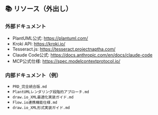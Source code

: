 ## 📚 リソース（外出し）

### 外部ドキュメント
- PlantUML公式: https://plantuml.com/
- Kroki API: https://kroki.io/
- Tesseract.js: https://tesseract.projectnaptha.com/
- Claude Code公式: https://docs.anthropic.com/en/docs/claude-code
- MCP公式仕様: https://spec.modelcontextprotocol.io/

### 内部ドキュメント（例）
- `PRD_完全統合版.md`
- `PlantUMLレンダリング段階的アプローチ.md`
- `draw.io_XML最適化実装ガイド.md`
- `Flow.io連携機能仕様.md`
- `draw.io_XML形式実装ガイド.md`



